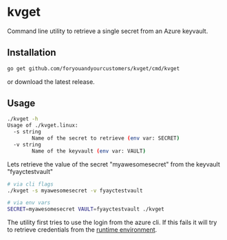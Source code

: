 # kvget

Command line utility to retrieve a single secret from an Azure keyvault.

## Installation

```bash
go get github.com/foryouandyourcustomers/kvget/cmd/kvget
```

or download the latest release.


## Usage

```bash
./kvget -h
Usage of ./kvget.linux:
  -s string
        Name of the secret to retrieve (env var: SECRET)
  -v string
        Name of the keyvault (env var: VAULT)
```

Lets retrieve the value of the secret "myawesomesecret" from the keyvault "fyayctestvault"
```bash
# via cli flags
./kvget -s myawesomesecret -v fyayctestvault

# via env vars
SECRET=myawesomesecret VAULT=fyayctestvault ./kvget
```

The utility first tries to use the login from the azure cli.
If this fails it will try to retrieve credentials from the [runtime environment](https://docs.microsoft.com/en-us/azure/developer/go/azure-sdk-authorization#use-environment-based-authentication).
